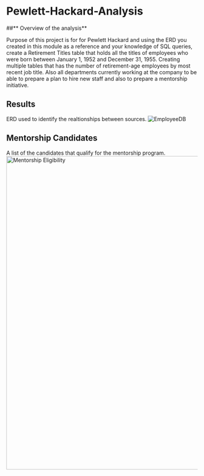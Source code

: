 # Pewlett-Hackard-Analysis
##** Overview of the analysis**

Purpose of this project is for for Pewlett Hackard and using the ERD you created in this module as a reference and your knowledge of SQL queries, create a Retirement Titles table that holds all the titles of employees who were born between January 1, 1952 and December 31, 1955. Creating multiple tables that has the number of retirement-age employees by most recent job title. Also all departments currently working at the company to be able to prepare a plan to hire new staff and also to prepare a mentorship initiative. 

## Results 
ERD used to identify the realtionships between sources. 
![EmployeeDB](https://user-images.githubusercontent.com/88943257/155822220-bd924aaa-4600-43ec-81d9-770190b6b91b.png)

## Mentorship Candidates
A list of the candidates that qualify for the mentorship program. 
<img width="824" alt="Mentorship Eligibility" src="https://user-images.githubusercontent.com/88943257/155822643-56f3557d-bcb2-46b7-9e6b-6cb998ae98c2.png">
